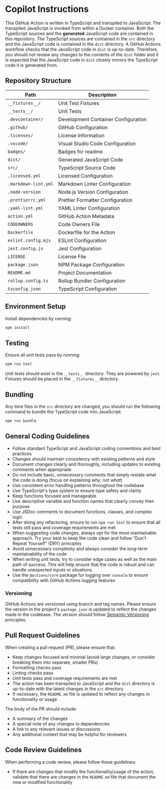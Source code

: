 # Copilot Instructions

This GitHub Action is written in TypeScript and transpiled to JavaScript. The
transpiled JavaScript is invoked from within a Docker container. Both the
TypeScript sources and the **generated** JavaScript code are contained in this
repository. The TypeScript sources are contained in the `src` directory and the
JavaScript code is contained in the `dist` directory. A GitHub Actions workflow
checks that the JavaScript code in `dist` is up-to-date. Therefore, you should
not review any changes to the contents of the `dist` folder and it is expected
that the JavaScript code in `dist` closely mirrors the TypeScript code it is
generated from.

## Repository Structure

| Path                 | Description                         |
| -------------------- | ----------------------------------- |
| `__fixtures__/`      | Unit Test Fixtures                  |
| `__tests__/`         | Unit Tests                          |
| `.devcontainer/`     | Development Container Configuration |
| `.github/`           | GitHub Configuration                |
| `.licenses/`         | License Information                 |
| `.vscode/`           | Visual Studio Code Configuration    |
| `badges/`            | Badges for readme                   |
| `dist/`              | Generated JavaScript Code           |
| `src/`               | TypeScript Source Code              |
| `.licensed.yml`      | Licensed Configuration              |
| `.markdown-lint.yml` | Markdown Linter Configuration       |
| `.node-version`      | Node.js Version Configuration       |
| `.prettierrc.yml`    | Prettier Formatter Configuration    |
| `.yaml-lint.yml`     | YAML Linter Configuration           |
| `action.yml`         | GitHub Action Metadata              |
| `CODEOWNERS`         | Code Owners File                    |
| `Dockerfile`         | Dockerfile for the Action           |
| `eslint.config.mjs`  | ESLint Configuration                |
| `jest.config.js`     | Jest Configuration                  |
| `LICENSE`            | License File                        |
| `package.json`       | NPM Package Configuration           |
| `README.md`          | Project Documentation               |
| `rollup.config.ts`   | Rollup Bundler Configuration        |
| `tsconfig.json`      | TypeScript Configuration            |

## Environment Setup

Install dependencies by running:

```bash
npm install
```

## Testing

Ensure all unit tests pass by running:

```bash
npm run test
```

Unit tests should exist in the `__tests__` directory. They are powered by
`jest`. Fixtures should be placed in the `__fixtures__` directory.

## Bundling

Any time files in the `src` directory are changed, you should run the following
command to bundle the TypeScript code into JavaScript:

```bash
npm run bundle
```

## General Coding Guidelines

- Follow standard TypeScript and JavaScript coding conventions and best
  practices
- Changes should maintain consistency with existing patterns and style
- Document changes clearly and thoroughly, including updates to existing
  comments when appropriate
- Do not include basic, unnecessary comments that simply restate what the code
  is doing (focus on explaining _why_, not _what_)
- Use consistent error handling patterns throughout the codebase
- Use TypeScript's type system to ensure type safety and clarity
- Keep functions focused and manageable
- Use descriptive variable and function names that clearly convey their purpose
- Use JSDoc comments to document functions, classes, and complex logic
- After doing any refactoring, ensure to run `npm run test` to ensure that all
  tests still pass and coverage requirements are met
- When suggesting code changes, always opt for the most maintainable approach.
  Try your best to keep the code clean and follow "Don't Repeat Yourself" (DRY)
  principles
- Avoid unnecessary complexity and always consider the long-term maintainability
  of the code
- When writing unit tests, try to consider edge cases as well as the main path
  of success. This will help ensure that the code is robust and can handle
  unexpected inputs or situations
- Use the `@actions/core` package for logging over `console` to ensure
  compatibility with GitHub Actions logging features

### Versioning

GitHub Actions are versioned using branch and tag names. Please ensure the
version in the project's `package.json` is updated to reflect the changes made
in the codebase. The version should follow
[Semantic Versioning](https://semver.org/) principles.

## Pull Request Guidelines

When creating a pull request (PR), please ensure that:

- Keep changes focused and minimal (avoid large changes, or consider breaking
  them into separate, smaller PRs)
- Formatting checks pass
- Linting checks pass
- Unit tests pass and coverage requirements are met
- The action has been transpiled to JavaScript and the `dist` directory is
  up-to-date with the latest changes in the `src` directory
- If necessary, the `README.md` file is updated to reflect any changes in
  functionality or usage

The body of the PR should include:

- A summary of the changes
- A special note of any changes to dependencies
- A link to any relevant issues or discussions
- Any additional context that may be helpful for reviewers

## Code Review Guidelines

When performing a code review, please follow these guidelines:

- If there are changes that modify the functionality/usage of the action,
  validate that there are changes in the `README.md` file that document the new
  or modified functionality
